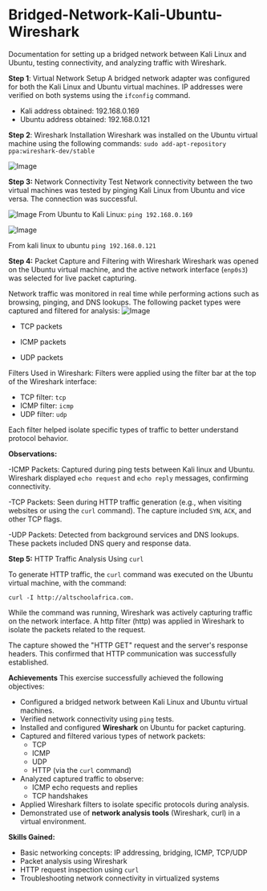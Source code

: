 # Bridged-Network-Kali-Ubuntu-Wireshark
Documentation for setting up a bridged network between Kali Linux and Ubuntu, testing connectivity, and analyzing traffic with Wireshark.

**Step 1**: Virtual Network Setup
A bridged network adapter was configured for both the Kali Linux and Ubuntu virtual machines. IP addresses were verified on both systems using the `ifconfig` command.
- Kali address obtained: 192.168.0.169  
- Ubuntu address obtained: 192.168.0.121

**Step 2**: Wireshark Installation
Wireshark was installed on the Ubuntu virtual machine using the following commands:
`sudo add-apt-repository ppa:wireshark-dev/stable`

![Image](https://github.com/user-attachments/assets/b13d535e-f1c0-4895-afe9-46543dab3530)

**Step 3:** Network Connectivity Test
Network connectivity between the two virtual machines was tested by pinging Kali Linux from Ubuntu and vice versa. The connection was successful.

![Image](https://github.com/user-attachments/assets/04903c00-4320-48c2-aa69-dbda7cf8089f)
From Ubuntu to Kali Linux:
`ping 192.168.0.169`  

![Image](https://github.com/user-attachments/assets/0b683c30-8042-4498-accf-50fa488a87ab)

From kali linux to ubuntu
`ping 192.168.0.121`

**Step 4:** Packet Capture and Filtering with Wireshark
Wireshark was opened on the Ubuntu virtual machine, and the active network interface (`enp0s3`) was selected for live packet capturing.
                                                                                                                                                                       
Network traffic was monitored in real time while performing actions such as browsing, pinging, and DNS lookups. The following packet types were captured and filtered for analysis:
![Image](https://github.com/user-attachments/assets/addbbb66-adcc-4b2e-a995-b7f140def3a2)
- TCP packets

- ICMP packets
- UDP packets

Filters Used in Wireshark:
Filters were applied using the filter bar at the top of the Wireshark interface:
- TCP filter:  `tcp`
- ICMP filter: `icmp`
- UDP filter:  `udp`

Each filter helped isolate specific types of traffic to better understand protocol behavior.

**Observations:**

-ICMP Packets: Captured during ping tests between Kali linux and Ubuntu. Wireshark displayed `echo request` and `echo reply` messages, confirming connectivity.

-TCP Packets: Seen during HTTP traffic generation (e.g., when visiting websites or using the `curl` command). The capture included `SYN`, `ACK`, and other TCP flags.

-UDP Packets: Detected from background services and DNS lookups. These packets included DNS query and response data.

**Step 5:** HTTP Traffic Analysis Using `curl`

To generate HTTP traffic, the `curl` command was executed on the Ubuntu virtual machine, with the command:

`curl -I http://altschoolafrica.com.`

While the command was running, Wireshark was actively capturing traffic on the network interface.
A http filter (http) was applied in Wireshark to isolate the packets related to the request.

The capture showed the "HTTP GET" request and the server's response headers.
This confirmed that HTTP communication was successfully established.


 **Achievements**
This exercise successfully achieved the following objectives:

- Configured a bridged network between Kali Linux and Ubuntu virtual machines.
- Verified network connectivity using `ping` tests.
- Installed and configured **Wireshark** on Ubuntu for packet capturing.
- Captured and filtered various types of network packets:
  - TCP
  - ICMP
  - UDP
  - HTTP (via the `curl` command)
- Analyzed captured traffic to observe:
  - ICMP echo requests and replies
  - TCP handshakes
- Applied Wireshark filters to isolate specific protocols during analysis.
- Demonstrated use of **network analysis tools** (Wireshark, curl) in a virtual environment.

**Skills Gained:**
- Basic networking concepts: IP addressing, bridging, ICMP, TCP/UDP
- Packet analysis using Wireshark
- HTTP request inspection using `curl`
- Troubleshooting network connectivity in virtualized systems
